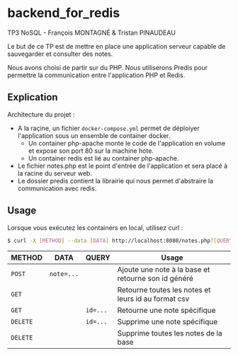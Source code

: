 # backend_for_redis
TP3 NoSQL - François MONTAGNÉ & Tristan PINAUDEAU

Le but de ce TP est de mettre en place une application serveur capable de sauvegarder et consulter des notes.

Nous avons choisi de partir sur du PHP. 
Nous utiliserons Predis pour permettre la communication entre l'application PHP et Redis.

## Explication

Architecture du projet :
* A la raçine, un fichier `docker-compose.yml` permet de déploiyer l'application sous un ensemble de container docker.
    - Un container php-apache monte le code de l'application en volume et expose son port 80 sur la machine hote.
    - Un container redis est lié au container php-apache.
* Le fichier notes.php est le point d'entrée de l'application et sera placé à la racine du serveur web.
* Le dossier predis contient la librairie qui nous permet d'abstraire la communication avec redis.

## Usage

Lorsque vous exécutez les containers en local, utilisez curl :
```sh
$ curl -X [METHOD] --data [DATA] http://localhost:8080/notes.php?[QUERY]
```

| METHOD   | DATA       | QUERY    | Usage                                               |
| -------- | ---------- | -------- | --------------------------------------------------- |
| `POST`   | `note=...` |          | Ajoute une note à la base et retourne son id généré | 
| `GET`    |            |          | Retourne toutes les notes et leurs id au format csv |
| `GET`    |            | `id=...` | Retourne une note spécifique                        |
| `DELETE` |            | `id=...` | Supprime une note spécifique                        |
| `DELETE` |            |          | Supprime toutes les notes de la base                |

